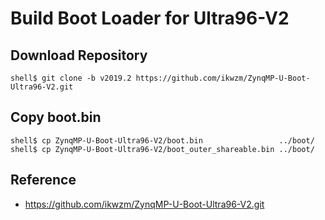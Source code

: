 Build Boot Loader for Ultra96-V2
====================================================================================

## Download Repository

```console
shell$ git clone -b v2019.2 https://github.com/ikwzm/ZynqMP-U-Boot-Ultra96-V2.git
```

## Copy boot.bin

```
shell$ cp ZynqMP-U-Boot-Ultra96-V2/boot.bin                 ../boot/
shell$ cp ZynqMP-U-Boot-Ultra96-V2/boot_outer_shareable.bin ../boot/
```

## Reference

* https://github.com/ikwzm/ZynqMP-U-Boot-Ultra96-V2.git

